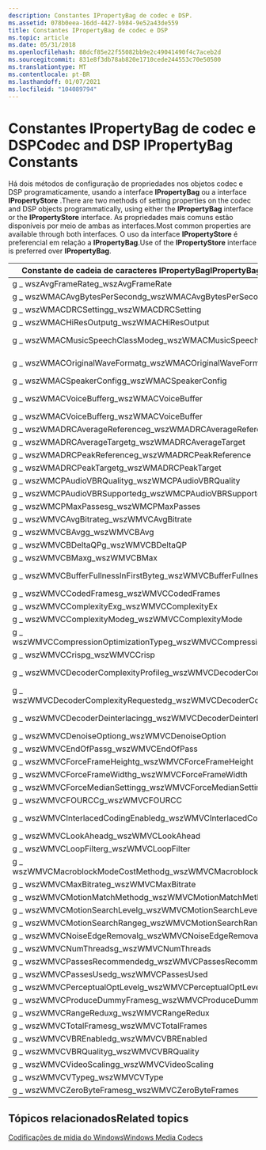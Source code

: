 ```yaml
---
description: Constantes IPropertyBag de codec e DSP.
ms.assetid: 078b0eea-16dd-4427-b984-9e52a43de559
title: Constantes IPropertyBag de codec e DSP
ms.topic: article
ms.date: 05/31/2018
ms.openlocfilehash: 88dcf85e22f55082bb9e2c49041490f4c7aceb2d
ms.sourcegitcommit: 831e8f3db78ab820e1710cede244553c70e50500
ms.translationtype: MT
ms.contentlocale: pt-BR
ms.lasthandoff: 01/07/2021
ms.locfileid: "104089794"
---
```

# <a name="codec-and-dsp-ipropertybag-constants"></a><span data-ttu-id="48fef-103">Constantes IPropertyBag de codec e DSP</span><span class="sxs-lookup"><span data-stu-id="48fef-103">Codec and DSP IPropertyBag Constants</span></span>

<span data-ttu-id="48fef-104">Há dois métodos de configuração de propriedades nos objetos codec e DSP programaticamente, usando a interface **IPropertyBag** ou a interface **IPropertyStore** .</span><span class="sxs-lookup"><span data-stu-id="48fef-104">There are two methods of setting properties on the codec and DSP objects programmatically, using either the **IPropertyBag** interface or the **IPropertyStore** interface.</span></span> <span data-ttu-id="48fef-105">As propriedades mais comuns estão disponíveis por meio de ambas as interfaces.</span><span class="sxs-lookup"><span data-stu-id="48fef-105">Most common properties are available through both interfaces.</span></span> <span data-ttu-id="48fef-106">O uso da interface **IPropertyStore** é preferencial em relação a **IPropertyBag**.</span><span class="sxs-lookup"><span data-stu-id="48fef-106">Use of the **IPropertyStore** interface is preferred over **IPropertyBag**.</span></span>



| <span data-ttu-id="48fef-107">Constante de cadeia de caracteres IPropertyBag</span><span class="sxs-lookup"><span data-stu-id="48fef-107">IPropertyBag string constant</span></span>          | <span data-ttu-id="48fef-108">Chave de Propriedade IPropertyStore</span><span class="sxs-lookup"><span data-stu-id="48fef-108">IPropertyStore property key</span></span>                                                                         |
|---------------------------------------|-----------------------------------------------------------------------------------------------------|
| <span data-ttu-id="48fef-109">g \_ wszAvgFrameRate</span><span class="sxs-lookup"><span data-stu-id="48fef-109">g\_wszAvgFrameRate</span></span>                    | [<span data-ttu-id="48fef-110">MFPKEY \_ ASFOVERHEADPERFRAME</span><span class="sxs-lookup"><span data-stu-id="48fef-110">MFPKEY\_ASFOVERHEADPERFRAME</span></span>](mfpkey-asfoverheadperframeproperty.md)                               |
| <span data-ttu-id="48fef-111">g \_ wszWMACAvgBytesPerSecond</span><span class="sxs-lookup"><span data-stu-id="48fef-111">g\_wszWMACAvgBytesPerSecond</span></span>           | [<span data-ttu-id="48fef-112">MFPKEY \_ WMAENC \_ AVGBYTESPERSEC</span><span class="sxs-lookup"><span data-stu-id="48fef-112">MFPKEY\_WMAENC\_AVGBYTESPERSEC</span></span>](mfpkey-wmaenc-avgbytespersecproperty.md)                          |
| <span data-ttu-id="48fef-113">g \_ wszWMACDRCSetting</span><span class="sxs-lookup"><span data-stu-id="48fef-113">g\_wszWMACDRCSetting</span></span>                  | [<span data-ttu-id="48fef-114">MFPKEY \_ WMADEC \_ DRCMODE</span><span class="sxs-lookup"><span data-stu-id="48fef-114">MFPKEY\_WMADEC\_DRCMODE</span></span>](mfpkey-wmadec-drcmodeproperty.md)                                        |
| <span data-ttu-id="48fef-115">g \_ wszWMACHiResOutput</span><span class="sxs-lookup"><span data-stu-id="48fef-115">g\_wszWMACHiResOutput</span></span>                 | [<span data-ttu-id="48fef-116">MFPKEY \_ WMADEC \_ HIRESOUTPUT</span><span class="sxs-lookup"><span data-stu-id="48fef-116">MFPKEY\_WMADEC\_HIRESOUTPUT</span></span>](mfpkey-wmadec-hiresoutputproperty.md)                                |
| <span data-ttu-id="48fef-117">g \_ wszWMACMusicSpeechClassMode</span><span class="sxs-lookup"><span data-stu-id="48fef-117">g\_wszWMACMusicSpeechClassMode</span></span>        | [<span data-ttu-id="48fef-118">MFPKEY \_ WMAVOICE \_ ENC \_ MusicSpeechClassMode</span><span class="sxs-lookup"><span data-stu-id="48fef-118">MFPKEY\_WMAVOICE\_ENC\_MusicSpeechClassMode</span></span>](mfpkey-wmavoice-enc-musicspeechclassmodeproperty.md) |
| <span data-ttu-id="48fef-119">g \_ wszWMACOriginalWaveFormat</span><span class="sxs-lookup"><span data-stu-id="48fef-119">g\_wszWMACOriginalWaveFormat</span></span>          | [<span data-ttu-id="48fef-120">MFPKEY \_ WMAENC \_ ORIGWAVEFORMAT</span><span class="sxs-lookup"><span data-stu-id="48fef-120">MFPKEY\_WMAENC\_ORIGWAVEFORMAT</span></span>](mfpkey-wmaenc-origwaveformatproperty.md)                          |
| <span data-ttu-id="48fef-121">g \_ wszWMACSpeakerConfig</span><span class="sxs-lookup"><span data-stu-id="48fef-121">g\_wszWMACSpeakerConfig</span></span>               | [<span data-ttu-id="48fef-122">MFPKEY \_ WMADEC \_ SPKRCFG</span><span class="sxs-lookup"><span data-stu-id="48fef-122">MFPKEY\_WMADEC\_SPKRCFG</span></span>](mfpkey-wmadec-spkrcfgproperty.md)                                        |
| <span data-ttu-id="48fef-123">g \_ wszWMACVoiceBuffer</span><span class="sxs-lookup"><span data-stu-id="48fef-123">g\_wszWMACVoiceBuffer</span></span>                 | [<span data-ttu-id="48fef-124">MFPKEY \_ WMAVOICE \_ ENC \_ BufferWindow</span><span class="sxs-lookup"><span data-stu-id="48fef-124">MFPKEY\_WMAVOICE\_ENC\_BufferWindow</span></span>](mfpkey-wmavoice-enc-bufferwindowproperty.md)                 |
| <span data-ttu-id="48fef-125">g \_ wszWMACVoiceBuffer</span><span class="sxs-lookup"><span data-stu-id="48fef-125">g\_wszWMACVoiceBuffer</span></span>                 | [<span data-ttu-id="48fef-126">MFPKEY \_ WMAVOICE \_ ENC \_ EDL</span><span class="sxs-lookup"><span data-stu-id="48fef-126">MFPKEY\_WMAVOICE\_ENC\_EDL</span></span>](mfpkey-wmavoice-enc-edlproperty.md)                                   |
| <span data-ttu-id="48fef-127">g \_ wszWMADRCAverageReference</span><span class="sxs-lookup"><span data-stu-id="48fef-127">g\_wszWMADRCAverageReference</span></span>          | [<span data-ttu-id="48fef-128">MFPKEY \_ WMADRC \_ AVGREF</span><span class="sxs-lookup"><span data-stu-id="48fef-128">MFPKEY\_WMADRC\_AVGREF</span></span>](mfpkey-wmadrc-avgrefproperty.md)                                          |
| <span data-ttu-id="48fef-129">g \_ wszWMADRCAverageTarget</span><span class="sxs-lookup"><span data-stu-id="48fef-129">g\_wszWMADRCAverageTarget</span></span>             | [<span data-ttu-id="48fef-130">MFPKEY \_ WMADRC \_ AVGTARGET</span><span class="sxs-lookup"><span data-stu-id="48fef-130">MFPKEY\_WMADRC\_AVGTARGET</span></span>](mfpkey-wmadrc-avgtargetproperty.md)                                    |
| <span data-ttu-id="48fef-131">g \_ wszWMADRCPeakReference</span><span class="sxs-lookup"><span data-stu-id="48fef-131">g\_wszWMADRCPeakReference</span></span>             | [<span data-ttu-id="48fef-132">MFPKEY \_ WMADRC \_ PEAKREF</span><span class="sxs-lookup"><span data-stu-id="48fef-132">MFPKEY\_WMADRC\_PEAKREF</span></span>](mfpkey-wmadrc-peakrefproperty.md)                                        |
| <span data-ttu-id="48fef-133">g \_ wszWMADRCPeakTarget</span><span class="sxs-lookup"><span data-stu-id="48fef-133">g\_wszWMADRCPeakTarget</span></span>                | [<span data-ttu-id="48fef-134">MFPKEY \_ WMADRC \_ PEAKTARGET</span><span class="sxs-lookup"><span data-stu-id="48fef-134">MFPKEY\_WMADRC\_PEAKTARGET</span></span>](mfpkey-wmadrc-peaktargetproperty.md)                                  |
| <span data-ttu-id="48fef-135">g \_ wszWMCPAudioVBRQuality</span><span class="sxs-lookup"><span data-stu-id="48fef-135">g\_wszWMCPAudioVBRQuality</span></span>             | [<span data-ttu-id="48fef-136">MFPKEY \_ VBRQUALITY</span><span class="sxs-lookup"><span data-stu-id="48fef-136">MFPKEY\_VBRQUALITY</span></span>](mfpkey-vbrqualityproperty.md)                                                 |
| <span data-ttu-id="48fef-137">g \_ wszWMCPAudioVBRSupported</span><span class="sxs-lookup"><span data-stu-id="48fef-137">g\_wszWMCPAudioVBRSupported</span></span>           | [<span data-ttu-id="48fef-138">MFPKEY \_ VBRENABLED</span><span class="sxs-lookup"><span data-stu-id="48fef-138">MFPKEY\_VBRENABLED</span></span>](mfpkey-vbrenabledproperty.md)                                                 |
| <span data-ttu-id="48fef-139">g \_ wszWMCPMaxPasses</span><span class="sxs-lookup"><span data-stu-id="48fef-139">g\_wszWMCPMaxPasses</span></span>                   | [<span data-ttu-id="48fef-140">MFPKEY \_ PASSESRECOMMENDED</span><span class="sxs-lookup"><span data-stu-id="48fef-140">MFPKEY\_PASSESRECOMMENDED</span></span>](mfpkey-passesrecommendedproperty.md)                                   |
| <span data-ttu-id="48fef-141">g \_ wszWMVCAvgBitrate</span><span class="sxs-lookup"><span data-stu-id="48fef-141">g\_wszWMVCAvgBitrate</span></span>                  | [<span data-ttu-id="48fef-142">MFPKEY \_ RAVG</span><span class="sxs-lookup"><span data-stu-id="48fef-142">MFPKEY\_RAVG</span></span>](mfpkey-ravgproperty.md)                                                             |
| <span data-ttu-id="48fef-143">g \_ wszWMVCBAvg</span><span class="sxs-lookup"><span data-stu-id="48fef-143">g\_wszWMVCBAvg</span></span>                        | [<span data-ttu-id="48fef-144">MFPKEY \_ BAVG</span><span class="sxs-lookup"><span data-stu-id="48fef-144">MFPKEY\_BAVG</span></span>](mfpkey-bavgproperty.md)                                                             |
| <span data-ttu-id="48fef-145">g \_ wszWMVCBDeltaQP</span><span class="sxs-lookup"><span data-stu-id="48fef-145">g\_wszWMVCBDeltaQP</span></span>                    | [<span data-ttu-id="48fef-146">MFPKEY \_ BDELTAQP</span><span class="sxs-lookup"><span data-stu-id="48fef-146">MFPKEY\_BDELTAQP</span></span>](mfpkey-bdeltaqpproperty.md)                                                     |
| <span data-ttu-id="48fef-147">g \_ wszWMVCBMax</span><span class="sxs-lookup"><span data-stu-id="48fef-147">g\_wszWMVCBMax</span></span>                        | [<span data-ttu-id="48fef-148">MFPKEY \_ BMAX</span><span class="sxs-lookup"><span data-stu-id="48fef-148">MFPKEY\_BMAX</span></span>](mfpkey-bmaxproperty.md)                                                             |
| <span data-ttu-id="48fef-149">g \_ wszWMVCBufferFullnessInFirstByte</span><span class="sxs-lookup"><span data-stu-id="48fef-149">g\_wszWMVCBufferFullnessInFirstByte</span></span>   | [<span data-ttu-id="48fef-150">MFPKEY \_ BUFFERFULLNESSINFIRSTBYTE</span><span class="sxs-lookup"><span data-stu-id="48fef-150">MFPKEY\_BUFFERFULLNESSINFIRSTBYTE</span></span>](mfpkey-bufferfullnessinfirstbyteproperty.md)                   |
| <span data-ttu-id="48fef-151">g \_ wszWMVCCodedFrames</span><span class="sxs-lookup"><span data-stu-id="48fef-151">g\_wszWMVCCodedFrames</span></span>                 | [<span data-ttu-id="48fef-152">MFPKEY \_ CODEDFRAMES</span><span class="sxs-lookup"><span data-stu-id="48fef-152">MFPKEY\_CODEDFRAMES</span></span>](mfpkey-codedframesproperty.md)                                               |
| <span data-ttu-id="48fef-153">g \_ wszWMVCComplexityEx</span><span class="sxs-lookup"><span data-stu-id="48fef-153">g\_wszWMVCComplexityEx</span></span>                | [<span data-ttu-id="48fef-154">MFPKEY \_ COMPLEXITYEX</span><span class="sxs-lookup"><span data-stu-id="48fef-154">MFPKEY\_COMPLEXITYEX</span></span>](mfpkey-complexityexproperty.md)                                             |
| <span data-ttu-id="48fef-155">g \_ wszWMVCComplexityMode</span><span class="sxs-lookup"><span data-stu-id="48fef-155">g\_wszWMVCComplexityMode</span></span>              | [<span data-ttu-id="48fef-156">\_complexidade MFPKEY</span><span class="sxs-lookup"><span data-stu-id="48fef-156">MFPKEY\_COMPLEXITY</span></span>](mfpkey-complexityproperty.md)                                                 |
| <span data-ttu-id="48fef-157">g \_ wszWMVCCompressionOptimizationType</span><span class="sxs-lookup"><span data-stu-id="48fef-157">g\_wszWMVCCompressionOptimizationType</span></span> | [<span data-ttu-id="48fef-158">MFPKEY \_ COMPRESSIONOPTIMIZATIONTYPE</span><span class="sxs-lookup"><span data-stu-id="48fef-158">MFPKEY\_COMPRESSIONOPTIMIZATIONTYPE</span></span>](mfpkey-compressionoptimizationtypeproperty.md)               |
| <span data-ttu-id="48fef-159">g \_ wszWMVCCrisp</span><span class="sxs-lookup"><span data-stu-id="48fef-159">g\_wszWMVCCrisp</span></span>                       | [<span data-ttu-id="48fef-160">MFPKEY \_ nítido</span><span class="sxs-lookup"><span data-stu-id="48fef-160">MFPKEY\_CRISP</span></span>](mfpkey-crispproperty.md)                                                           |
| <span data-ttu-id="48fef-161">g \_ wszWMVCDecoderComplexityProfile</span><span class="sxs-lookup"><span data-stu-id="48fef-161">g\_wszWMVCDecoderComplexityProfile</span></span>    | [<span data-ttu-id="48fef-162">MFPKEY \_ DECODERCOMPLEXITYPROFILE</span><span class="sxs-lookup"><span data-stu-id="48fef-162">MFPKEY\_DECODERCOMPLEXITYPROFILE</span></span>](mfpkey-decodercomplexityprofileproperty.md)                     |
| <span data-ttu-id="48fef-163">g \_ wszWMVCDecoderComplexityRequested</span><span class="sxs-lookup"><span data-stu-id="48fef-163">g\_wszWMVCDecoderComplexityRequested</span></span>  | [<span data-ttu-id="48fef-164">MFPKEY \_ DECODERCOMPLEXITYREQUESTED</span><span class="sxs-lookup"><span data-stu-id="48fef-164">MFPKEY\_DECODERCOMPLEXITYREQUESTED</span></span>](mfpkey-decodercomplexityrequestedproperty.md)                 |
| <span data-ttu-id="48fef-165">g \_ wszWMVCDecoderDeinterlacing</span><span class="sxs-lookup"><span data-stu-id="48fef-165">g\_wszWMVCDecoderDeinterlacing</span></span>        | [<span data-ttu-id="48fef-166">\_DESentrelaçamento de decodificador MFPKEY \_</span><span class="sxs-lookup"><span data-stu-id="48fef-166">MFPKEY\_DECODER\_DEINTERLACING</span></span>](mfpkey-decoder-deinterlacingproperty.md)                          |
| <span data-ttu-id="48fef-167">g \_ wszWMVCDenoiseOption</span><span class="sxs-lookup"><span data-stu-id="48fef-167">g\_wszWMVCDenoiseOption</span></span>               | [<span data-ttu-id="48fef-168">MFPKEY \_ DENOISEOPTION</span><span class="sxs-lookup"><span data-stu-id="48fef-168">MFPKEY\_DENOISEOPTION</span></span>](mfpkey-denoiseoptionproperty.md)                                           |
| <span data-ttu-id="48fef-169">g \_ wszWMVCEndOfPass</span><span class="sxs-lookup"><span data-stu-id="48fef-169">g\_wszWMVCEndOfPass</span></span>                   | [<span data-ttu-id="48fef-170">MFPKEY \_ ENDOFPASS</span><span class="sxs-lookup"><span data-stu-id="48fef-170">MFPKEY\_ENDOFPASS</span></span>](mfpkey-endofpassproperty.md)                                                   |
| <span data-ttu-id="48fef-171">g \_ wszWMVCForceFrameHeight</span><span class="sxs-lookup"><span data-stu-id="48fef-171">g\_wszWMVCForceFrameHeight</span></span>            | [<span data-ttu-id="48fef-172">MFPKEY \_ FORCEFRAMEHEIGHT</span><span class="sxs-lookup"><span data-stu-id="48fef-172">MFPKEY\_FORCEFRAMEHEIGHT</span></span>](mfpkey-forceframeheightproperty.md)                                     |
| <span data-ttu-id="48fef-173">g \_ wszWMVCForceFrameWidth</span><span class="sxs-lookup"><span data-stu-id="48fef-173">g\_wszWMVCForceFrameWidth</span></span>             | [<span data-ttu-id="48fef-174">MFPKEY \_ FORCEFRAMEWIDTH</span><span class="sxs-lookup"><span data-stu-id="48fef-174">MFPKEY\_FORCEFRAMEWIDTH</span></span>](mfpkey-forceframewidthproperty.md)                                       |
| <span data-ttu-id="48fef-175">g \_ wszWMVCForceMedianSetting</span><span class="sxs-lookup"><span data-stu-id="48fef-175">g\_wszWMVCForceMedianSetting</span></span>          | [<span data-ttu-id="48fef-176">MFPKEY \_ FORCEMEDIANSETTING</span><span class="sxs-lookup"><span data-stu-id="48fef-176">MFPKEY\_FORCEMEDIANSETTING</span></span>](mfpkey-forcemediansettingproperty.md)                                 |
| <span data-ttu-id="48fef-177">g \_ wszWMVCFOURCC</span><span class="sxs-lookup"><span data-stu-id="48fef-177">g\_wszWMVCFOURCC</span></span>                      | [<span data-ttu-id="48fef-178">MFPKEY \_ FOURCC</span><span class="sxs-lookup"><span data-stu-id="48fef-178">MFPKEY\_FOURCC</span></span>](mfpkey-fourccproperty.md)                                                         |
| <span data-ttu-id="48fef-179">g \_ wszWMVCInterlacedCodingEnabled</span><span class="sxs-lookup"><span data-stu-id="48fef-179">g\_wszWMVCInterlacedCodingEnabled</span></span>     | [<span data-ttu-id="48fef-180">MFPKEY \_ INTERLACEDCODINGENABLED</span><span class="sxs-lookup"><span data-stu-id="48fef-180">MFPKEY\_INTERLACEDCODINGENABLED</span></span>](mfpkey-interlacedcodingenabledproperty.md)                       |
| <span data-ttu-id="48fef-181">g \_ wszWMVCLookAhead</span><span class="sxs-lookup"><span data-stu-id="48fef-181">g\_wszWMVCLookAhead</span></span>                   | [<span data-ttu-id="48fef-182">MFPKEY \_ LOOKAHEAD</span><span class="sxs-lookup"><span data-stu-id="48fef-182">MFPKEY\_LOOKAHEAD</span></span>](mfpkey-lookaheadproperty.md)                                                   |
| <span data-ttu-id="48fef-183">g \_ wszWMVCLoopFilter</span><span class="sxs-lookup"><span data-stu-id="48fef-183">g\_wszWMVCLoopFilter</span></span>                  | [<span data-ttu-id="48fef-184">MFPKEY \_ LOOPFILTER</span><span class="sxs-lookup"><span data-stu-id="48fef-184">MFPKEY\_LOOPFILTER</span></span>](mfpkey-loopfilterproperty.md)                                                 |
| <span data-ttu-id="48fef-185">g \_ wszWMVCMacroblockModeCostMethod</span><span class="sxs-lookup"><span data-stu-id="48fef-185">g\_wszWMVCMacroblockModeCostMethod</span></span>    | [<span data-ttu-id="48fef-186">MFPKEY \_ MACROBLOCKMODECOSTMETHOD</span><span class="sxs-lookup"><span data-stu-id="48fef-186">MFPKEY\_MACROBLOCKMODECOSTMETHOD</span></span>](mfpkey-macroblockmodecostmethodproperty.md)                     |
| <span data-ttu-id="48fef-187">g \_ wszWMVCMaxBitrate</span><span class="sxs-lookup"><span data-stu-id="48fef-187">g\_wszWMVCMaxBitrate</span></span>                  | [<span data-ttu-id="48fef-188">MFPKEY \_ RMAX</span><span class="sxs-lookup"><span data-stu-id="48fef-188">MFPKEY\_RMAX</span></span>](mfpkey-rmaxproperty.md)                                                             |
| <span data-ttu-id="48fef-189">g \_ wszWMVCMotionMatchMethod</span><span class="sxs-lookup"><span data-stu-id="48fef-189">g\_wszWMVCMotionMatchMethod</span></span>           | [<span data-ttu-id="48fef-190">MFPKEY \_ MOTIONMATCHMETHOD</span><span class="sxs-lookup"><span data-stu-id="48fef-190">MFPKEY\_MOTIONMATCHMETHOD</span></span>](mfpkey-motionmatchmethodproperty.md)                                   |
| <span data-ttu-id="48fef-191">g \_ wszWMVCMotionSearchLevel</span><span class="sxs-lookup"><span data-stu-id="48fef-191">g\_wszWMVCMotionSearchLevel</span></span>           | [<span data-ttu-id="48fef-192">MFPKEY \_ MOTIONSEARCHLEVEL</span><span class="sxs-lookup"><span data-stu-id="48fef-192">MFPKEY\_MOTIONSEARCHLEVEL</span></span>](mfpkey-motionsearchlevelproperty.md)                                   |
| <span data-ttu-id="48fef-193">g \_ wszWMVCMotionSearchRange</span><span class="sxs-lookup"><span data-stu-id="48fef-193">g\_wszWMVCMotionSearchRange</span></span>           | [<span data-ttu-id="48fef-194">MFPKEY \_ MOTIONSEARCHRANGE</span><span class="sxs-lookup"><span data-stu-id="48fef-194">MFPKEY\_MOTIONSEARCHRANGE</span></span>](mfpkey-motionsearchrangeproperty.md)                                   |
| <span data-ttu-id="48fef-195">g \_ wszWMVCNoiseEdgeRemoval</span><span class="sxs-lookup"><span data-stu-id="48fef-195">g\_wszWMVCNoiseEdgeRemoval</span></span>            | [<span data-ttu-id="48fef-196">MFPKEY \_ NOISEEDGEREMOVAL</span><span class="sxs-lookup"><span data-stu-id="48fef-196">MFPKEY\_NOISEEDGEREMOVAL</span></span>](mfpkey-noiseedgeremovalproperty.md)                                     |
| <span data-ttu-id="48fef-197">g \_ wszWMVCNumThreads</span><span class="sxs-lookup"><span data-stu-id="48fef-197">g\_wszWMVCNumThreads</span></span>                  | [<span data-ttu-id="48fef-198">MFPKEY \_ NUMTHREADS</span><span class="sxs-lookup"><span data-stu-id="48fef-198">MFPKEY\_NUMTHREADS</span></span>](mfpkey-numthreadsproperty.md)                                                 |
| <span data-ttu-id="48fef-199">g \_ wszWMVCPassesRecommended</span><span class="sxs-lookup"><span data-stu-id="48fef-199">g\_wszWMVCPassesRecommended</span></span>           | [<span data-ttu-id="48fef-200">MFPKEY \_ PASSESRECOMMENDED</span><span class="sxs-lookup"><span data-stu-id="48fef-200">MFPKEY\_PASSESRECOMMENDED</span></span>](mfpkey-passesrecommendedproperty.md)                                   |
| <span data-ttu-id="48fef-201">g \_ wszWMVCPassesUsed</span><span class="sxs-lookup"><span data-stu-id="48fef-201">g\_wszWMVCPassesUsed</span></span>                  | [<span data-ttu-id="48fef-202">MFPKEY \_ PASSESUSED</span><span class="sxs-lookup"><span data-stu-id="48fef-202">MFPKEY\_PASSESUSED</span></span>](mfpkey-passesusedproperty.md)                                                 |
| <span data-ttu-id="48fef-203">g \_ wszWMVCPerceptualOptLevel</span><span class="sxs-lookup"><span data-stu-id="48fef-203">g\_wszWMVCPerceptualOptLevel</span></span>          | [<span data-ttu-id="48fef-204">MFPKEY \_ PERCEPTUALOPTLEVEL</span><span class="sxs-lookup"><span data-stu-id="48fef-204">MFPKEY\_PERCEPTUALOPTLEVEL</span></span>](mfpkey-perceptualoptlevelproperty.md)                                 |
| <span data-ttu-id="48fef-205">g \_ wszWMVCProduceDummyFrames</span><span class="sxs-lookup"><span data-stu-id="48fef-205">g\_wszWMVCProduceDummyFrames</span></span>          | [<span data-ttu-id="48fef-206">MFPKEY \_ PRODUCEDUMMYFRAMES</span><span class="sxs-lookup"><span data-stu-id="48fef-206">MFPKEY\_PRODUCEDUMMYFRAMES</span></span>](mfpkey-producedummyframesproperty.md)                                 |
| <span data-ttu-id="48fef-207">g \_ wszWMVCRangeRedux</span><span class="sxs-lookup"><span data-stu-id="48fef-207">g\_wszWMVCRangeRedux</span></span>                  | [<span data-ttu-id="48fef-208">MFPKEY \_ RANGEREDUX</span><span class="sxs-lookup"><span data-stu-id="48fef-208">MFPKEY\_RANGEREDUX</span></span>](mfpkey-rangereduxproperty.md)                                                 |
| <span data-ttu-id="48fef-209">g \_ wszWMVCTotalFrames</span><span class="sxs-lookup"><span data-stu-id="48fef-209">g\_wszWMVCTotalFrames</span></span>                 | [<span data-ttu-id="48fef-210">MFPKEY \_ TOTALFRAMES</span><span class="sxs-lookup"><span data-stu-id="48fef-210">MFPKEY\_TOTALFRAMES</span></span>](mfpkey-totalframesproperty.md)                                               |
| <span data-ttu-id="48fef-211">g \_ wszWMVCVBREnabled</span><span class="sxs-lookup"><span data-stu-id="48fef-211">g\_wszWMVCVBREnabled</span></span>                  | [<span data-ttu-id="48fef-212">MFPKEY \_ VBRENABLED</span><span class="sxs-lookup"><span data-stu-id="48fef-212">MFPKEY\_VBRENABLED</span></span>](mfpkey-vbrenabledproperty.md)                                                 |
| <span data-ttu-id="48fef-213">g \_ wszWMVCVBRQuality</span><span class="sxs-lookup"><span data-stu-id="48fef-213">g\_wszWMVCVBRQuality</span></span>                  | [<span data-ttu-id="48fef-214">MFPKEY \_ VBRQUALITY</span><span class="sxs-lookup"><span data-stu-id="48fef-214">MFPKEY\_VBRQUALITY</span></span>](mfpkey-vbrqualityproperty.md)                                                 |
| <span data-ttu-id="48fef-215">g \_ wszWMVCVideoScaling</span><span class="sxs-lookup"><span data-stu-id="48fef-215">g\_wszWMVCVideoScaling</span></span>                | [<span data-ttu-id="48fef-216">MFPKEY \_ VIDEOSCALING</span><span class="sxs-lookup"><span data-stu-id="48fef-216">MFPKEY\_VIDEOSCALING</span></span>](mfpkey-videoscalingproperty.md)                                             |
| <span data-ttu-id="48fef-217">g \_ wszWMVCVType</span><span class="sxs-lookup"><span data-stu-id="48fef-217">g\_wszWMVCVType</span></span>                       | [<span data-ttu-id="48fef-218">MFPKEY \_ VTYPE</span><span class="sxs-lookup"><span data-stu-id="48fef-218">MFPKEY\_VTYPE</span></span>](mfpkey-vtypeproperty.md)                                                           |
| <span data-ttu-id="48fef-219">g \_ wszWMVCZeroByteFrames</span><span class="sxs-lookup"><span data-stu-id="48fef-219">g\_wszWMVCZeroByteFrames</span></span>              | [<span data-ttu-id="48fef-220">MFPKEY \_ ZEROBYTEFRAMES</span><span class="sxs-lookup"><span data-stu-id="48fef-220">MFPKEY\_ZEROBYTEFRAMES</span></span>](mfpkey-zerobyteframesproperty.md)                                         |



 

## <a name="related-topics"></a><span data-ttu-id="48fef-221">Tópicos relacionados</span><span class="sxs-lookup"><span data-stu-id="48fef-221">Related topics</span></span>

<dl> <dt>

[<span data-ttu-id="48fef-222">Codificações de mídia do Windows</span><span class="sxs-lookup"><span data-stu-id="48fef-222">Windows Media Codecs</span></span>](windows-media-codecs.md)
</dt> </dl>

 

 



